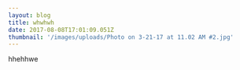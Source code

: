 ```yaml
---
layout: blog
title: whwhwh
date: 2017-08-08T17:01:09.051Z
thumbnail: '/images/uploads/Photo on 3-21-17 at 11.02 AM #2.jpg'
---
```

hhehhwe

